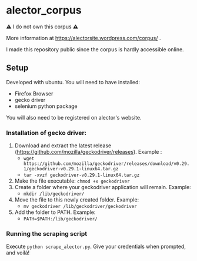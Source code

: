# alector_corpus

⚠️    I do not own this corpus   ⚠️


More information at https://alectorsite.wordpress.com/corpus/ .

I made this repository public since the corpus is hardly accessible online. 

## Setup
Developed with ubuntu. 
You will need to have installed:
- Firefox Browser
- gecko driver
- selenium python package

You will also need to be registered on alector's website.

### Installation of gecko driver:
1. Download and extract the latest release (https://github.com/mozilla/geckodriver/releases). Example :
   - `wget https://github.com/mozilla/geckodriver/releases/download/v0.29.1/geckodriver-v0.29.1-linux64.tar.gz` 
   - `tar -xvzf geckodriver-v0.29.1-linux64.tar.gz`
1. Make the file executable: `chmod +x geckodriver`
1. Create a folder where your geckodriver application will remain. Example: 
   - `mkdir /lib/geckodriver/`
1. Move the file to this newly created folder. Example: 
   - `mv geckodriver /lib/geckodriver/geckodriver`
1. Add the folder to PATH. Example: 
   - `PATH=$PATH:/lib/geckodriver/`

### Running the scraping script
Execute `python scrape_alector.py`. Give your credentials when prompted, and voilà!
